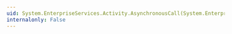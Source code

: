 ```yaml
---
uid: System.EnterpriseServices.Activity.AsynchronousCall(System.EnterpriseServices.IServiceCall)
internalonly: False
---
```

